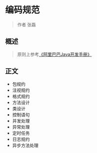 # 编码规范

> 作者 张磊

## 概述

> 原则上参考[《阿里巴巴Java开发手册》](https://github.com/alibaba/p3c)

## 正文

* 包规约
* 注视规约
* 格式规约
* 方法设计
* 类设计
* 控制语句
* 并发处理
* 异常处理
* 定时任务
* 日志规约
* 异步方法处理
